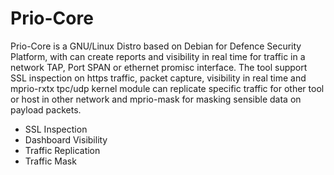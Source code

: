 # Prio-Core

Prio-Core is a GNU/Linux Distro based on Debian for Defence Security Platform, with can create reports and visibility in real time for traffic in a network TAP, Port SPAN or ethernet promisc interface. The tool support SSL inspection on https traffic, packet capture, visibility in real time and mprio-rxtx tpc/udp kernel module can replicate specific traffic for other tool or host in other network and mprio-mask for masking sensible data on payload packets.

 * SSL Inspection
 * Dashboard Visibility
 * Traffic Replication
 * Traffic Mask
 
